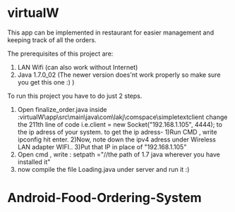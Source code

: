 # virtualW
This app can be implemented in restaurant for easier management and keeping track of all the orders. 

The prerequisites of this project are:
1) LAN Wifi (can also work without Internet)
2) Java 1.7.0_02 (The newer version does'nt work properly so make sure you get this one :) )




To run this project you have to do just 2 steps.

1) Open finalize_order.java inside :virtualW\app\src\main\java\com\lakj\comspace\simpletextclient
   change the 211th line of code i.e.client = new Socket("192.168.1.105", 4444); to the ip adress of your system.
   to get the ip adress- 1)Run CMD , write ipconfig hit enter.
                         2)Now, note down the ipv4 adress under Wireless LAN adapter WIFI..
                         3)Put that IP in place of "192.168.1.105"
2) Open cmd , write : setpath ="//the path of 1.7 java wherever you have installed it"
3) now compile the file Loading.java under server and run it :)
                         
# Android-Food-Ordering-System
